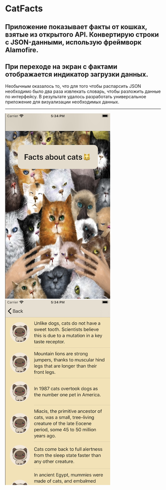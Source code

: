 # CatFacts
Приложение показывает факты от кошках, взятые из открытого API. Конвертирую строки с JSON-данными, использую фреймворк Alamofire.
---
При переходе на экран с фактами отображается индикатор загрузки данных.
---
Необычным оказалось то, что для того чтобы распарсить JSON необходимо было  два раза извлекать словарь, чтобы разложить данные по интерфейсу.
В результате удалось разработать универсальное приложение для визуализации необходимых данных.
***
![ApplicationScreenshots](https://github.com/VictorinaVicka/CatFacts/blob/master/CatFacts/Assets.xcassets/One.imageset/One.png)
![](https://github.com/VictorinaVicka/CatFacts/blob/master/CatFacts/Assets.xcassets/Two.imageset/Two.png)
